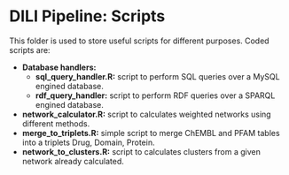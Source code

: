 # DILI Pipeline: Scripts
This folder is used to store useful scripts for different purposes. Coded scripts are:

+ **Database handlers:**
	+ **sql_query_handler.R:** script to perform SQL queries over a MySQL engined database.
	+ **rdf_query_handler:** script to perform RDF queries over a SPARQL engined database.
+ **network_calculator.R:** script to calculates weighted networks using different methods.
+ **merge_to_triplets.R:** simple script to merge ChEMBL and PFAM tables into a triplets Drug, Domain, Protein.
+ **network_to_clusters.R:** script to calculates clusters from a given network already calculated.